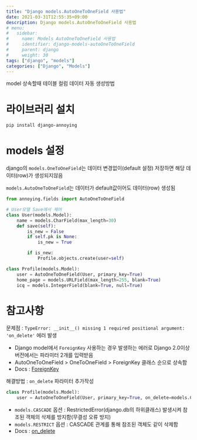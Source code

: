 ```yaml
---
title: "Django models.AutoOneToOneField 사용법"
date: 2021-03-31T12:55:35+09:00
description: Django models.AutoOneToOneField 사용법
# menu:
#   sidebar:
#     name: Models AutoOneToOneField 사용법
#     identifier: django-models-autoOneToOneField
#     parent: django
#     weight: 30
tags: ["django", "models"]
categories: ["Django", "Models"]
---
```




model 상속할때 테이블 컬럼 데이터 자동 생성방법

# 라이브러리 설치

```bash
pip install django-annoying
```

# models 설정

django의 `models.OneToOneField`는 데이터 변경없이(default 설정) 저장하면 해당 데이터(row)가 생성되지않음

`models.AutoOneToOneField`는 데이터가 default값이어도 데이터(row) 생성됨

```python
from annoying.fields import AutoOneToOneField

# User모델 Save에서 제어
class User(models.Model):
    name = models.CharField(max_length=30)
    def save(self):
        is_new = False
        if self.pk is None:
            is_new = True

        if is_new:
            Profile.objects.create(user=self)

class Profile(models.Model):
    user = AutoOneToOneField(User, primary_key=True)
	home_page = models.URLField(max_length=255, blank=True)
    icq = models.IntegerField(blank=True, null=True)
```

# 참고사항

문제점 : `TypeError: __init__() missing 1 required positional argument: 'on_delete'` 에러 발생
- Django model에서 `ForeignKey` 사용하는 경우 발생하는 에러로 Django 2.0이상 버전에서는 파라미터 2개를 입력받음
- AutoOneToOneField > OneToOneField > ForeignKey 클래스 순으로 상속함
- Docs : [ForeignKey](https://docs.djangoproject.com/en/3.1/ref/models/fields/#foreignkey)

해결방법 : `on_delete` 파라미터 추가작성
```python
class Profile(models.Model):
    user = AutoOneToOneField(User, primary_key=True, on_delete=models.CASCADE)
```
- `models.CASCADE` 옵션 : RestrictedError(django.db의 하위클래스) 발생시켜 참조된 객체의 삭제를 방지함(무결성 오류 방지)
- `models.RESTRICT` 옵션 : CASCADE 관계를 통해 참조된 객체도 같이 삭제함
- Docs : [on_delete](https://docs.djangoproject.com/en/3.1/ref/models/fields/#django.db.models.ForeignKey.on_delete)
